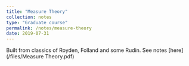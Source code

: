 ```yaml
---
title: "Measure Theory"
collection: notes
type: "Graduate course"
permalink: /notes/measure-theory
date: 2019-07-31
---
```


Built from classics of Royden, Folland and some Rudin. See notes [here](/files/Measure Theory.pdf)
